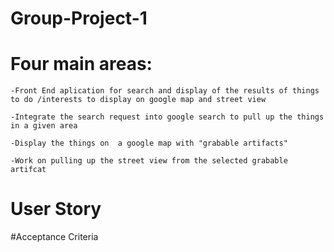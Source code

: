 # Group-Project-1

# Four main areas:  
	-Front End aplication for search and display of the results of things to do /interests to display on google map and street view
	
	-Integrate the search request into google search to pull up the things in a given area
	
	-Display the things on  a google map with "grabable artifacts"
	
	-Work on pulling up the street view from the selected grabable artifcat
	

# User Story


#Acceptance Criteria
